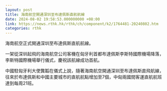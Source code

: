 ```yaml
---
layout: post
title: 海南航空開通深圳至布達佩斯直航航線
date: 2024-08-02 19:58:53.000000000 +08:00
link: https://news.rthk.hk/rthk/ch/component/k2/1764481-20240802.htm
categories: rthk
---
```


海南航空正式開通深圳至布達佩斯直航航線。

一架從深圳起飛的海南航空公司客機在匈牙利首都布達佩斯李斯特國際機場降落，李斯特國際機場舉行儀式，慶祝該航線成功首航。

中國駐匈牙利大使龔韜在儀式上說，隨著海南航空開通深圳至布達佩斯直飛航線，往來於布達佩斯和中國主要城市的直航航點增加至7個，中匈兩國間客運直航航班達到每周21班。
